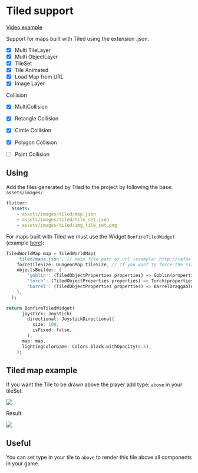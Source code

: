 # Tiled support

[Video example](https://www.youtube.com/watch?v=hVCmLqZ0JVw)

Support for maps built with Tiled using the extension .json.

- [x] Multi TileLayer
- [x] Multi ObjectLayer
- [x] TileSet
- [x] Tile Animated
- [x] Load Map from URL
- [x] Image Layer

Collision
   - [x] MultiCollision
   - [x] Retangle Collision
   - [x] Circle Collision
   - [x] Polygon Collision
   - [ ] Point Collision


## Using

Add the files generated by Tiled to the project by following the base: `assets/images/`

```yaml
flutter:
  assets:
    - assets/images/tiled/map.json
    - assets/images/tiled/tile_set.json
    - assets/images/tiled/img_tile_set.png
```

For maps built with Tiled we must use the Widget `BonfireTiledWidget` (example [here]()):

```dart
TiledWorldMap map = TiledWorldMap(
    'tiled/mapa.json', // main file path or url (example: http://rafaelbarbosatec.github.io/tiled/my_map.json)
    forceTileSize: DungeonMap.tileSize, // if you want to force the size of the Tile to be larger or smaller than the original
    objectsBuilder: {
        'goblin': (TiledObjectProperties properties) => Goblin(properties.position),
        'torch': (TiledObjectProperties properties) => Torch(properties.position),
        'barrel': (TiledObjectProperties properties) => BarrelDraggable(properties.position,),
    },
  );

return BonfireTiledWidget(
      joystick: Joystick(
        directional: JoystickDirectional(
          size: 100,
          isFixed: false,
        ),
      map: map,
      lightingColorGame: Colors.black.withOpacity(0.5),
    );
```

## Tiled map example

If you want the Tile to be drawn above the player add type: `above` in your tileSet.

![](_media/print_exemplo_tiled.png)

Result:

![](_media/print_result_tiled.png)


## Useful

You can set type in your tile to `above` to render this tile above all components in your game.